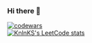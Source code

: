 ### Hi there 👋

<!--
**michael2327/michael2327** is a ✨ _special_ ✨ repository because its `README.md` (this file) appears on your GitHub profile.

Here are some ideas to get you started:

- 🔭 I’m currently working on ...
- 🌱 I’m currently learning ...
- 👯 I’m looking to collaborate on ...
- 🤔 I’m looking for help with ...
- 💬 Ask me about ...
- 📫 How to reach me: ...
- 😄 Pronouns: ...
- ⚡ Fun fact: ...
-->

[![codewars](https://www.codewars.com/users/michael2327/badges/large)](https://www.codewars.com/users/michael2327)   
[![KnlnKS's LeetCode stats](https://leetcode-stats-six.vercel.app/api?username=milk1337)](https://github.com/michael2327/leetcode-stats)
